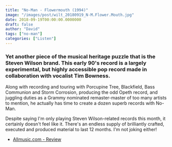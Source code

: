 ```yaml
---
title: "No-Man - Flowermouth (1994)"
image: "/images/post/wilt_20180919_N-M.Flower.Mouth.jpg"
date: 2018-09-19T00:00:00.0000000
draft: false
author: "David"
tags: ["no-man"]
categories: ["Listen"]
---
```

### Yet another piece of the musical heritage puzzle that is the Steven Wilson brand. This early 90's record is a largely experimental, but highly accessible pop record made in collaboration with vocalist Tim Bowness.

 Along with recording and touring with Porcupine Tree, Blackfield, Bass Communion and Storm Corrosion, producing the odd Opeth record, and juggling duties as a Grammy nominated remaster-master of too many artists to mention, he actually has time to create a dozen superb records with No-Man. 

 Despite saying I'm only playing Steven Wilson-related records this month, it certainly doesn't feel like it. There's an endless supply of brilliantly crafted, executed and produced material to last 12 months. I'm not joking either!

-  [Allmusic.com - Review](https://www.allmusic.com/album/flowermouth-mw0000347282)